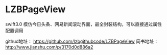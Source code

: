 # LZBPageView
swift3.0  模仿今日头条、网易新闻滚动界面，最全封装结构，可以直接通过属性配置调用

githud地址： https://github.com/lzbgithubcode/LZBPageView
简书地址： http://www.jianshu.com/p/3170d0d886a2
